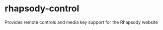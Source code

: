 rhapsody-control
================

Provides remote controls and media key support for the Rhapsody website
